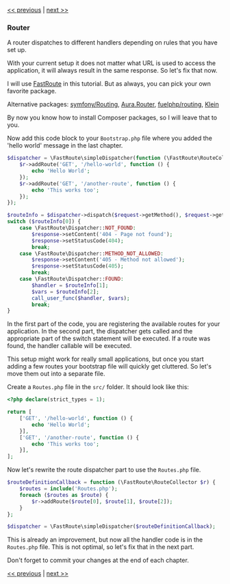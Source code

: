[<< previous](04-http.md) | [next >>](06-dispatching-to-a-class.md)

### Router

A router dispatches to different handlers depending on rules that you have set up.

With your current setup it does not matter what URL is used to access the application, it will always result in the same response. So let's fix that now.

I will use [FastRoute](https://github.com/nikic/FastRoute) in this tutorial. But as always, you can pick your own favorite package.

Alternative packages: [symfony/Routing](https://github.com/symfony/Routing), [Aura.Router](https://github.com/auraphp/Aura.Router), [fuelphp/routing](https://github.com/fuelphp/routing), [Klein](https://github.com/chriso/klein.php)

By now you know how to install Composer packages, so I will leave that to you.

Now add this code block to your `Bootstrap.php` file where you added the 'hello world' message in the last chapter.

```php
$dispatcher = \FastRoute\simpleDispatcher(function (\FastRoute\RouteCollector $r) {
    $r->addRoute('GET', '/hello-world', function () {
        echo 'Hello World';
    });
    $r->addRoute('GET', '/another-route', function () {
        echo 'This works too';
    });
});

$routeInfo = $dispatcher->dispatch($request->getMethod(), $request->getPath());
switch ($routeInfo[0]) {
    case \FastRoute\Dispatcher::NOT_FOUND:
        $response->setContent('404 - Page not found');
        $response->setStatusCode(404);
        break;
    case \FastRoute\Dispatcher::METHOD_NOT_ALLOWED:
        $response->setContent('405 - Method not allowed');
        $response->setStatusCode(405);
        break;
    case \FastRoute\Dispatcher::FOUND:
        $handler = $routeInfo[1];
        $vars = $routeInfo[2];
        call_user_func($handler, $vars);
        break;
}
```

In the first part of the code, you are registering the available routes for your application. In the second part, the dispatcher gets called and the appropriate part of the switch statement will be executed. If a route was found, the handler callable will be executed.

This setup might work for really small applications, but once you start adding a few routes your bootstrap file will quickly get cluttered. So let's move them out into a separate file.

Create a `Routes.php` file in the `src/` folder. It should look like this:

```php
<?php declare(strict_types = 1);

return [
    ['GET', '/hello-world', function () {
        echo 'Hello World';
    }],
    ['GET', '/another-route', function () {
        echo 'This works too';
    }],
];
```

Now let's rewrite the route dispatcher part to use the `Routes.php` file.

```php
$routeDefinitionCallback = function (\FastRoute\RouteCollector $r) {
    $routes = include('Routes.php');
    foreach ($routes as $route) {
        $r->addRoute($route[0], $route[1], $route[2]);
    }
};

$dispatcher = \FastRoute\simpleDispatcher($routeDefinitionCallback);
```

This is already an improvement, but now all the handler code is in the `Routes.php` file. This is not optimal, so let's fix that in the next part.

Don't forget to commit your changes at the end of each chapter.

[<< previous](04-http.md) | [next >>](06-dispatching-to-a-class.md)
